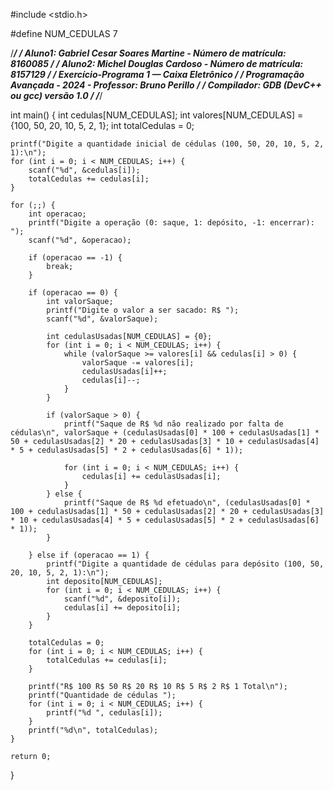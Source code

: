 #include <stdio.h>

#define NUM_CEDULAS 7

/******************************************************************/
/* Aluno1: Gabriel Cesar Soares Martine - Número de matrícula: 8160085 */
/* Aluno2: Michel Douglas Cardoso - Número de matrícula: 8157129 */
/* Exercício-Programa 1 — Caixa Eletrônico */
/* Programação Avançada - 2024 - Professor: Bruno Perillo */
/* Compilador: GDB (DevC++ ou gcc) versão 1.0 */
/******************************************************************/

int main() {
    int cedulas[NUM_CEDULAS];
    int valores[NUM_CEDULAS] = {100, 50, 20, 10, 5, 2, 1};
    int totalCedulas = 0;

    printf("Digite a quantidade inicial de cédulas (100, 50, 20, 10, 5, 2, 1):\n");
    for (int i = 0; i < NUM_CEDULAS; i++) {
        scanf("%d", &cedulas[i]);
        totalCedulas += cedulas[i];
    }

    for (;;) { 
        int operacao;
        printf("Digite a operação (0: saque, 1: depósito, -1: encerrar): ");
        scanf("%d", &operacao);
        
        if (operacao == -1) {
            break;
        }

        if (operacao == 0) { 
            int valorSaque;
            printf("Digite o valor a ser sacado: R$ ");
            scanf("%d", &valorSaque);
            
            int cedulasUsadas[NUM_CEDULAS] = {0}; 
            for (int i = 0; i < NUM_CEDULAS; i++) {
                while (valorSaque >= valores[i] && cedulas[i] > 0) {
                    valorSaque -= valores[i];
                    cedulasUsadas[i]++;
                    cedulas[i]--; 
                }
            }
            
            if (valorSaque > 0) { 
                printf("Saque de R$ %d não realizado por falta de cédulas\n", valorSaque + (cedulasUsadas[0] * 100 + cedulasUsadas[1] * 50 + cedulasUsadas[2] * 20 + cedulasUsadas[3] * 10 + cedulasUsadas[4] * 5 + cedulasUsadas[5] * 2 + cedulasUsadas[6] * 1));
                
                for (int i = 0; i < NUM_CEDULAS; i++) {
                    cedulas[i] += cedulasUsadas[i]; 
                }
            } else {
                printf("Saque de R$ %d efetuado\n", (cedulasUsadas[0] * 100 + cedulasUsadas[1] * 50 + cedulasUsadas[2] * 20 + cedulasUsadas[3] * 10 + cedulasUsadas[4] * 5 + cedulasUsadas[5] * 2 + cedulasUsadas[6] * 1));
            }

        } else if (operacao == 1) { 
            printf("Digite a quantidade de cédulas para depósito (100, 50, 20, 10, 5, 2, 1):\n");
            int deposito[NUM_CEDULAS];
            for (int i = 0; i < NUM_CEDULAS; i++) {
                scanf("%d", &deposito[i]);
                cedulas[i] += deposito[i]; 
            }
        }

        totalCedulas = 0;
        for (int i = 0; i < NUM_CEDULAS; i++) {
            totalCedulas += cedulas[i];
        }

        printf("R$ 100 R$ 50 R$ 20 R$ 10 R$ 5 R$ 2 R$ 1 Total\n");
        printf("Quantidade de cédulas ");
        for (int i = 0; i < NUM_CEDULAS; i++) {
            printf("%d ", cedulas[i]);
        }
        printf("%d\n", totalCedulas);
    }

    return 0;
}
